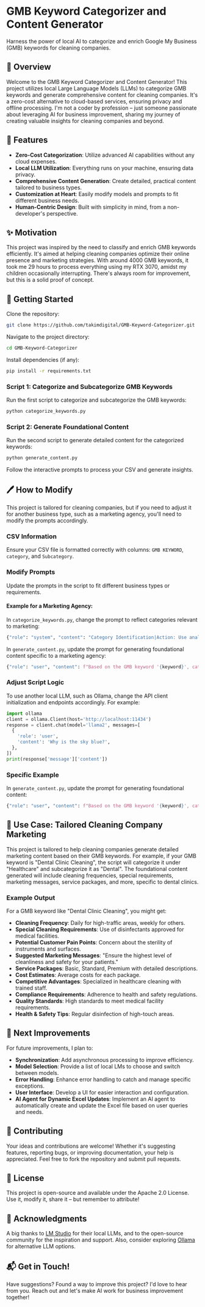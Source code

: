 # GMB Keyword Categorizer and Content Generator
Harness the power of local AI to categorize and enrich Google My Business (GMB) keywords for cleaning companies.

## 📖 Overview
Welcome to the GMB Keyword Categorizer and Content Generator! This project utilizes local Large Language Models (LLMs) to categorize GMB keywords and generate comprehensive content for cleaning companies. It's a zero-cost alternative to cloud-based services, ensuring privacy and offline processing. I'm not a coder by profession – just someone passionate about leveraging AI for business improvement, sharing my journey of creating valuable insights for cleaning companies and beyond.

## 🌟 Features
- **Zero-Cost Categorization**: Utilize advanced AI capabilities without any cloud expenses.
- **Local LLM Utilization**: Everything runs on your machine, ensuring data privacy.
- **Comprehensive Content Generation**: Create detailed, practical content tailored to business types.
- **Customization at Heart**: Easily modify models and prompts to fit different business needs.
- **Human-Centric Design**: Built with simplicity in mind, from a non-developer's perspective.

## ✨ Motivation
This project was inspired by the need to classify and enrich GMB keywords efficiently. It's aimed at helping cleaning companies optimize their online presence and marketing strategies. With around 4000 GMB keywords, it took me 29 hours to process everything using my RTX 3070, amidst my children occasionally interrupting. There's always room for improvement, but this is a solid proof of concept.

## 🚀 Getting Started
Clone the repository:
```bash
git clone https://github.com/takimdigital/GMB-Keyword-Categorizer.git
```

Navigate to the project directory:
```bash
cd GMB-Keyword-Categorizer
```

Install dependencies (if any):
```bash
pip install -r requirements.txt
```

### Script 1: Categorize and Subcategorize GMB Keywords
Run the first script to categorize and subcategorize the GMB keywords:
```bash
python categorize_keywords.py
```

### Script 2: Generate Foundational Content
Run the second script to generate detailed content for the categorized keywords:
```bash
python generate_content.py
```

Follow the interactive prompts to process your CSV and generate insights.

## 🖊️ How to Modify
This project is tailored for cleaning companies, but if you need to adjust it for another business type, such as a marketing agency, you'll need to modify the prompts accordingly.

### CSV Information
Ensure your CSV file is formatted correctly with columns: `GMB KEYWORD`, `category`, and `Subcategory`.

### Modify Prompts
Update the prompts in the script to fit different business types or requirements.

#### Example for a Marketing Agency:
In `categorize_keywords.py`, change the prompt to reflect categories relevant to marketing:

```python
{"role": "system", "content": "Category Identification|Action: Use analyze the GMB keyword and classify the business into a specific category (e.g., digital marketing, content creation, SEO, etc.). Subcategory Identification|Action: refine the category into subcategories (e.g., for digital marketing: social media marketing, email marketing, PPC, etc)."}
```

In `generate_content.py`, update the prompt for generating foundational content specific to a marketing agency:

```python
{"role": "user", "content": f"Based on the GMB keyword '{keyword}', category '{category}', and subcategory '{subcategory}', provide the following information in JSON format:\n\nRecommended Marketing Strategies: What are the best marketing strategies for this business type?\nCommon Challenges: Identify common challenges this business type faces in marketing.\nSuggested Campaign Ideas: Provide effective campaign ideas to attract clients in this category.\nCompetitive Advantages: Highlight unique selling points or competitive advantages for this business type.\nIndustry Trends: List the latest trends in the marketing industry relevant to this business type.\nClient Pain Points: Identify common pain points clients face and how to address them.\nSuccess Metrics: Define key success metrics for marketing campaigns in this business type.\nCompliance Requirements: List any specific compliance or regulatory requirements related to marketing for this business type.\nBest Practices: Offer best practices for successful marketing campaigns.\nTools and Resources: Suggest useful tools and resources for marketing professionals in this business type."}
```

### Adjust Script Logic
To use another local LLM, such as Ollama, change the API client initialization and endpoints accordingly. For example:

```python
import ollama
client = ollama.Client(host='http://localhost:11434')
response = client.chat(model='llama2', messages=[
  {
    'role': 'user',
    'content': 'Why is the sky blue?',
  },
])
print(response['message']['content'])
```

### Specific Example
In `generate_content.py`, update the prompt for generating foundational content:

```python
{"role": "user", "content": f"Based on the GMB keyword '{keyword}', category '{category}', and subcategory '{subcategory}', provide the following information in JSON format:\n\nRecommended Marketing Strategies: What are the best marketing strategies for this business type?\nCommon Challenges: Identify common challenges this business type faces in marketing.\nSuggested Campaign Ideas: Provide effective campaign ideas to attract clients in this category.\nCompetitive Advantages: Highlight unique selling points or competitive advantages for this business type.\nIndustry Trends: List the latest trends in the marketing industry relevant to this business type.\nClient Pain Points: Identify common pain points clients face and how to address them.\nSuccess Metrics: Define key success metrics for marketing campaigns in this business type.\nCompliance Requirements: List any specific compliance or regulatory requirements related to marketing for this business type.\nBest Practices: Offer best practices for successful marketing campaigns.\nTools and Resources: Suggest useful tools and resources for marketing professionals in this business type."}
```

## 📜 Use Case: Tailored Cleaning Company Marketing
This project is tailored to help cleaning companies generate detailed marketing content based on their GMB keywords. For example, if your GMB keyword is "Dental Clinic Cleaning", the script will categorize it under "Healthcare" and subcategorize it as "Dental". The foundational content generated will include cleaning frequencies, special requirements, marketing messages, service packages, and more, specific to dental clinics.

### Example Output
For a GMB keyword like "Dental Clinic Cleaning", you might get:
- **Cleaning Frequency**: Daily for high-traffic areas, weekly for others.
- **Special Cleaning Requirements**: Use of disinfectants approved for medical facilities.
- **Potential Customer Pain Points**: Concern about the sterility of instruments and surfaces.
- **Suggested Marketing Messages**: "Ensure the highest level of cleanliness and safety for your patients."
- **Service Packages**: Basic, Standard, Premium with detailed descriptions.
- **Cost Estimates**: Average costs for each package.
- **Competitive Advantages**: Specialized in healthcare cleaning with trained staff.
- **Compliance Requirements**: Adherence to health and safety regulations.
- **Quality Standards**: High standards to meet medical facility requirements.
- **Health & Safety Tips**: Regular disinfection of high-touch areas.

## 🚀 Next Improvements
For future improvements, I plan to:
- **Synchronization**: Add asynchronous processing to improve efficiency.
- **Model Selection**: Provide a list of local LMs to choose and switch between models.
- **Error Handling**: Enhance error handling to catch and manage specific exceptions.
- **User Interface**: Develop a UI for easier interaction and configuration.
- **AI Agent for Dynamic Excel Updates**: Implement an AI agent to automatically create and update the Excel file based on user queries and needs.

## 👐 Contributing
Your ideas and contributions are welcome! Whether it's suggesting features, reporting bugs, or improving documentation, your help is appreciated. Feel free to fork the repository and submit pull requests.

## 📜 License
This project is open-source and available under the Apache 2.0 License. Use it, modify it, share it – but remember to attribute!

## 🙌 Acknowledgments
A big thanks to [LM Studio](https://lmstudio.ai/) for their local LLMs, and to the open-source community for the inspiration and support. Also, consider exploring [Ollama](https://ollama.com/) for alternative LLM options.

## 📬 Get in Touch!
Have suggestions? Found a way to improve this project? I'd love to hear from you. Reach out and let's make AI work for business improvement together!
